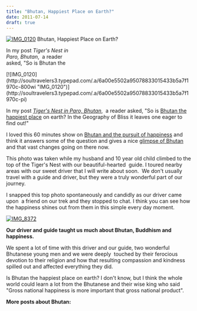 ```yaml
---
title: "Bhutan, Happiest Place on Earth?"
date: 2011-07-14
draft: true
---
```


 [![IMG_0120](https://soultravelers3.typepad.com/.a/6a00e5502a95078833015433b5a77c970c-200wi "IMG_0120")](http://soultravelers3.typepad.com/.a/6a00e5502a95078833015433b5a77c970c-pi) Bhutan, Happiest Place on Earth?

In my post _Tiger's Nest in  
Paro, Bhutan_,  a reader  
asked, "So is Bhutan the

<!--more--> [![IMG_0120](http://soultravelers3.typepad.com/.a/6a00e5502a95078833015433b5a7f1970c-800wi "IMG_0120")](http://soultravelers3.typepad.com/.a/6a00e5502a95078833015433b5a7f1970c-pi)  
  
In my post [_Tiger's Nest in Paro, Bhutan_](http://soultravelers3new.local/2011/07/tigers-nest-in-paro-bhutan.html#more "Tiger's Nest in Paro, Bhutan"),  a reader asked, "So is [Bhutan the happiest place](http://soultravelers3new.local/2011/06/family-travel-bhutan-nomads.html "family travel bhutan") on earth? In the Geography of Bliss it leaves one eager to find out!"  
  
I loved this 60 minutes show on [Bhutan and the pursuit of happiness](http://sixtyminutes.ninemsn.com.au/stories/liambartlett/574370/the-pursuit-of-happiness "Bhutan and the pursuit of happiness") and think it answers some of the question and gives a nice [glimpse of Bhutan](http://soultravelers3new.local/2011/05/bhutan-travel-mother-and-child-photo.html "glimse of Bhutan") and that vast changes going on there now.  
  
This photo was taken while my husband and 10 year old child climbed to the top of the Tiger's Nest with our beautiful-hearted  guide. I toured nearby areas with our sweet driver that I will write about soon.  We don't usually travel with a guide and driver, but they were a truly wonderful part of our journey.  
  
I snapped this top photo spontaneously and candidly as our driver came upon  a friend on our trek and they stopped to chat. I think you can see how the happiness shines out from them in this simple every day moment.  
  
[![IMG_8372](http://soultravelers3.typepad.com/.a/6a00e5502a95078833015433b60463970c-800wi "IMG_8372")](http://soultravelers3.typepad.com/.a/6a00e5502a95078833015433b60463970c-pi)  
  
**Our driver and guide taught us much about Bhutan, Buddhism and happiness.**  
  
We spent a lot of time with this driver and our guide, two wonderful Bhutanese young men and we were deeply  touched by their ferocious devotion to their religion and how that resulting compassion and kindness spilled out and affected everything they did.

Is Bhutan the happiest place on earth? I don't know, but I think the whole world could learn a lot from the Bhutanese and their wise king who said "Gross national happiness is more important that gross national product".  
  
**More posts about Bhutan:**
